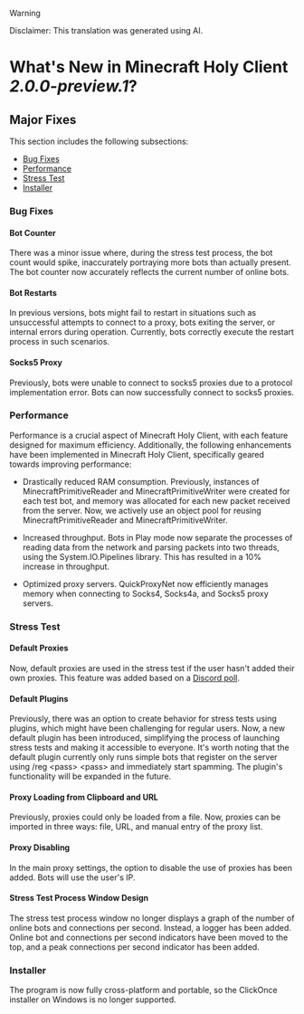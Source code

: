 > [!WARNING]  
> Disclaimer: This translation was generated using AI.

# What's New in Minecraft Holy Client *2.0.0-preview.1*?

## Major Fixes

This section includes the following subsections:

- [Bug Fixes](#bug-fixes)
- [Performance](#performance)
- [Stress Test](#stress-test)
- [Installer](#installer)

### Bug Fixes

#### Bot Counter

There was a minor issue where, during the stress test process, the bot count would spike, inaccurately portraying more bots than actually present. The bot counter now accurately reflects the current number of online bots.

#### Bot Restarts

In previous versions, bots might fail to restart in situations such as unsuccessful attempts to connect to a proxy, bots exiting the server, or internal errors during operation. Currently, bots correctly execute the restart process in such scenarios.

#### Socks5 Proxy

Previously, bots were unable to connect to socks5 proxies due to a protocol implementation error. Bots can now successfully connect to socks5 proxies.

### Performance

Performance is a crucial aspect of Minecraft Holy Client, with each feature designed for maximum efficiency. Additionally, the following enhancements have been implemented in Minecraft Holy Client, specifically geared towards improving performance:

- Drastically reduced RAM consumption. Previously, instances of MinecraftPrimitiveReader and MinecraftPrimitiveWriter were created for each test bot, and memory was allocated for each new packet received from the server. Now, we actively use an object pool for reusing MinecraftPrimitiveReader and MinecraftPrimitiveWriter.

- Increased throughput. Bots in Play mode now separate the processes of reading data from the network and parsing packets into two threads, using the System.IO.Pipelines library. This has resulted in a 10% increase in throughput.

- Optimized proxy servers. QuickProxyNet now efficiently manages memory when connecting to Socks4, Socks4a, and Socks5 proxy servers.

### Stress Test

#### Default Proxies

Now, default proxies are used in the stress test if the user hasn't added their own proxies. This feature was added based on a [Discord poll](https://discord.com/channels/1166051202367246396/1166055869566419085/1172042445928812574).

#### Default Plugins

Previously, there was an option to create behavior for stress tests using plugins, which might have been challenging for regular users. Now, a new default plugin has been introduced, simplifying the process of launching stress tests and making it accessible to everyone. It's worth noting that the default plugin currently only runs simple bots that register on the server using /reg \<pass\> \<pass\> and immediately start spamming. The plugin's functionality will be expanded in the future.

#### Proxy Loading from Clipboard and URL

Previously, proxies could only be loaded from a file. Now, proxies can be imported in three ways: file, URL, and manual entry of the proxy list.

#### Proxy Disabling

In the main proxy settings, the option to disable the use of proxies has been added. Bots will use the user's IP.

#### Stress Test Process Window Design

The stress test process window no longer displays a graph of the number of online bots and connections per second. Instead, a logger has been added. Online bot and connections per second indicators have been moved to the top, and a peak connections per second indicator has been added.

### Installer

The program is now fully cross-platform and portable, so the ClickOnce installer on Windows is no longer supported.

